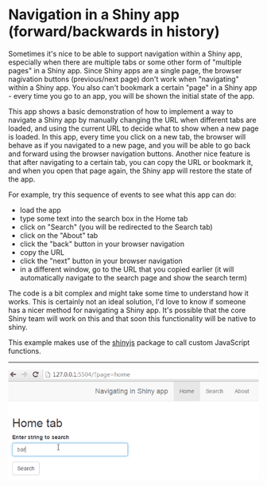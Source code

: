 # Navigation in a Shiny app (forward/backwards in history)

Sometimes it's nice to be able to support navigation within a Shiny app, especially when there are multiple tabs or some other form of "multiple pages" in a Shiny app. Since Shiny apps are a single page, the browser nagivation buttons (previous/next page) don't work when "navigating" within a Shiny app. You also can't bookmark a certain "page" in a Shiny app - every time you go to an app, you will be shown the initial state of the app.

This app shows a basic demonstration of how to implement a way to navigate a Shiny app by manually changing the URL when different tabs are loaded, and using the current URL to decide what to show when a new page is loaded.  In this app, every time you click on a new tab, the browser will behave as if you navigated to a new page, and you will be able to go back and forward using the browser navigation buttons.  Another nice feature is that after navigating to a certain tab, you can copy the URL or bookmark it, and when you open that page again, the Shiny app will restore the state of the app.

For example, try this sequence of events to see what this app can do:  
- load the app
- type some text into the search box in the Home tab
- click on "Search" (you will be redirected to the Search tab)
- click on the "About" tab
- click the "back" button in your browser navigation
- copy the URL
- click the "next" button in your browser navigation
- in a different window, go to the URL that you copied earlier (it will automatically navigate to the search page and show the search term)

The code is a bit complex and might take some time to understand how it works. This is certainly not an ideal solution, I'd love to know if someone has a nicer method for navigating a Shiny app. It's possible that the core Shiny team will work on this and that soon this functionality will be native to shiny.

This example makes use of the [shinyjs](https://github.com/daattali/shinyjs) package to call custom JavaScript functions.

---

[![Demo](./navigate-history.gif)](./navigate-history.gif)